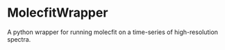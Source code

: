 # MolecfitWrapper
A python wrapper for running molecfit on a time-series of high-resolution spectra.
